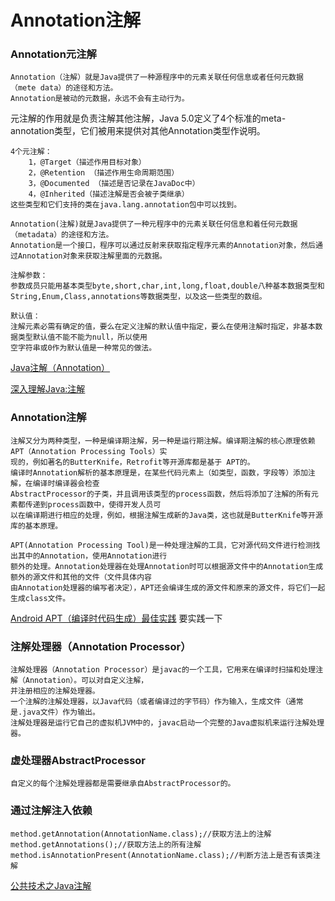 # Annotation注解

### Annotation元注解
	Annotation（注解）就是Java提供了一种源程序中的元素关联任何信息或者任何元数据（mete data）的途径和方法。
	Annotation是被动的元数据，永远不会有主动行为。

元注解的作用就是负责注解其他注解，Java 5.0定义了4个标准的meta-annotation类型，它们被用来提供对其他Annotation类型作说明。
	
	4个元注解：
		1，@Target（描述作用目标对象）
		2，@Retention （描述作用生命周期范围）
		3，@Documented （描述是否记录在JavaDoc中）
		4，@Inherited（描述注解是否会被子类继承）
	这些类型和它们支持的类在java.lang.annotation包中可以找到。

	Annotation(注解)就是Java提供了一种元程序中的元素关联任何信息和着任何元数据（metadata）的途径和方法。
	Annotation是一个接口，程序可以通过反射来获取指定程序元素的Annotation对象，然后通过Annotation对象来获取注解里面的元数据。

	注解参数：
	参数成员只能用基本类型byte,short,char,int,long,float,double八种基本数据类型和
	String,Enum,Class,annotations等数据类型，以及这一些类型的数组。

	默认值：
	注解元素必需有确定的值，要么在定义注解的默认值中指定，要么在使用注解时指定，非基本数据类型默认值不能不能为null，所以使用
	空字符串或0作为默认值是一种常见的做法。
[Java注解（Annotation）](http://gityuan.com/2016/01/23/java-annotation/)

[深入理解Java:注解](http://www.cnblogs.com/peida/archive/2013/04/24/3036689.html)

### Annotation注解
	注解又分为两种类型，一种是编译期注解，另一种是运行期注解。编译期注解的核心原理依赖 APT（Annotation Processing Tools）实
	现的，例如著名的ButterKnife，Retrofit等开源库都是基于 APT的。
	编译时Annotation解析的基本原理是，在某些代码元素上（如类型，函数，字段等）添加注解，在编译时编译器会检查
	AbstractProcessor的子类，并且调用该类型的process函数，然后将添加了注解的所有元素都传递到process函数中，使得开发人员可
	以在编译期进行相应的处理，例如，根据注解生成新的Java类，这也就是ButterKnife等开源库的基本原理。

	APT(Annotation Processing Tool)是一种处理注解的工具，它对源代码文件进行检测找出其中的Annotation，使用Annotation进行
	额外的处理。Annotation处理器在处理Annotation时可以根据源文件中的Annotation生成额外的源文件和其他的文件（文件具体内容
	由Annotation处理器的编写者决定），APT还会编译生成的源文件和原来的源文件，将它们一起生成class文件。

[Android APT（编译时代码生成）最佳实践](http://www.tuicool.com/articles/aIfaum6) 要实践一下

### 注解处理器（Annotation Processor）
	注解处理器（Annotation Processor）是javac的一个工具，它用来在编译时扫描和处理注解（Annotation）。可以对自定义注解，
	并注册相应的注解处理器。
	一个注解的注解处理器，以Java代码（或者编译过的字节码）作为输入，生成文件（通常是.java文件）作为输出。
	注解处理器是运行它自己的虚拟机JVM中的，javac启动一个完整的Java虚拟机来运行注解处理器。

### 虚处理器AbstractProcessor
	自定义的每个注解处理器都是需要继承自AbstractProcessor的。

### 通过注解注入依赖
	method.getAnnotation(AnnotationName.class);//获取方法上的注解
	method.getAnnotations();//获取方法上的所有注解
	method.isAnnotationPresent(AnnotationName.class);//判断方法上是否有该类注解

[公共技术之Java注解](http://a.codekk.com/detail/Android/Trinea/%E5%85%AC%E5%85%B1%E6%8A%80%E6%9C%AF%E7%82%B9%E4%B9%8B%20Java%20%E6%B3%A8%E8%A7%A3%20Annotation)